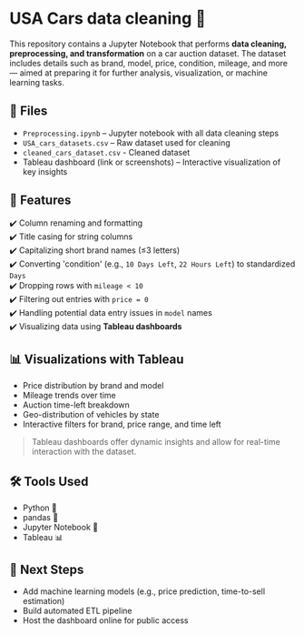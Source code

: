 # USA Cars data cleaning 🚗

This repository contains a Jupyter Notebook that performs **data cleaning, preprocessing, and transformation** on a car auction dataset. The dataset includes details such as brand, model, price, condition, mileage, and more — aimed at preparing it for further analysis, visualization, or machine learning tasks.

## 📁 Files

- `Preprocessing.ipynb` – Jupyter notebook with all data cleaning steps
- `USA_cars_datasets.csv` – Raw dataset used for cleaning
- `cleaned_cars_dataset.csv` - Cleaned dataset
- Tableau dashboard (link or screenshots) – Interactive visualization of key insights

## 🔧 Features

✔️ Column renaming and formatting  
✔️ Title casing for string columns  
✔️ Capitalizing short brand names (≤3 letters)  
✔️ Converting 'condition' (e.g., `10 Days Left`, `22 Hours Left`) to standardized `Days`  
✔️ Dropping rows with `mileage < 10`  
✔️ Filtering out entries with `price = 0`  
✔️ Handling potential data entry issues in `model` names  
✔️ Visualizing data using **Tableau dashboards**

## 📊 Visualizations with Tableau

- Price distribution by brand and model  
- Mileage trends over time  
- Auction time-left breakdown  
- Geo-distribution of vehicles by state  
- Interactive filters for brand, price range, and time left

> Tableau dashboards offer dynamic insights and allow for real-time interaction with the dataset.

## 🛠️ Tools Used

- Python 🐍  
- pandas 🧼  
- Jupyter Notebook 📓  
- Tableau 📊

## 🧠 Next Steps

- Add machine learning models (e.g., price prediction, time-to-sell estimation)  
- Build automated ETL pipeline  
- Host the dashboard online for public access
